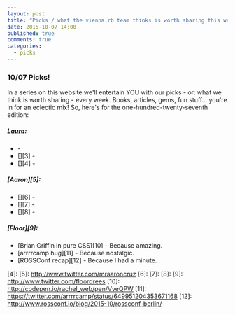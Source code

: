 ```yaml
---
layout: post
title: "Picks / what the vienna.rb team thinks is worth sharing this week"
date: 2015-10-07 14:00
published: true
comments: true
categories:
  - picks
---
```


### 10/07 Picks!

In a series on this website we'll entertain YOU with our picks - or: what we think is worth sharing - every week.
Books, articles, gems, fun stuff... you're in for an eclectic mix! So, here's for the one-hundred-twenty-seventh edition:

##### [Laura][1]:
- [][2] -
- [][3] -
- [][4] -

##### [Aaron][5]:
- [][6] -
- [][7] -
- [][8] -

##### [Floor][9]:
- [Brian Griffin in pure CSS][10] - Because amazing.
- [arrrrcamp hug][11] - Because nostalgic.
- [ROSSConf recap][12] - Because I had a minute.

[1]: http://www.twitter.com/alicetragedy
[2]:
[3]:
[4]:
[5]: http://www.twitter.com/mraaroncruz
[6]:
[7]:
[8]:
[9]: http://www.twitter.com/floordrees
[10]: http://codepen.io/rachel_web/pen/VveQPW
[11]: https://twitter.com/arrrrcamp/status/649951204353671168
[12]: http://www.rossconf.io/blog/2015-10/rossconf-berlin/
